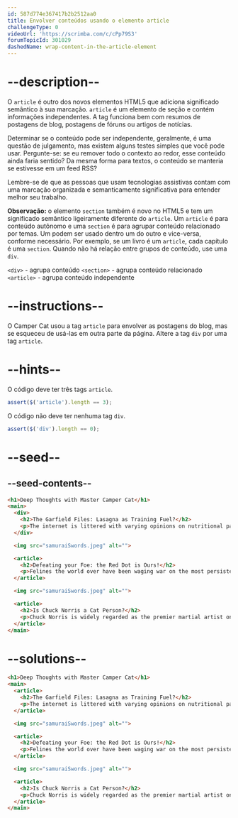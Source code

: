 ```yaml
---
id: 587d774e367417b2b2512aa0
title: Envolver conteúdos usando o elemento article
challengeType: 0
videoUrl: 'https://scrimba.com/c/cPp79S3'
forumTopicId: 301029
dashedName: wrap-content-in-the-article-element
---
```


# --description--

O `article` é outro dos novos elementos HTML5 que adiciona significado semântico à sua marcação. `article` é um elemento de seção e contém informações independentes. A tag funciona bem com resumos de postagens de blog, postagens de fóruns ou artigos de notícias.

Determinar se o conteúdo pode ser independente, geralmente, é uma questão de julgamento, mas existem alguns testes simples que você pode usar. Pergunte-se: se eu remover todo o contexto ao redor, esse conteúdo ainda faria sentido? Da mesma forma para textos, o conteúdo se manteria se estivesse em um feed RSS?

Lembre-se de que as pessoas que usam tecnologias assistivas contam com uma marcação organizada e semanticamente significativa para entender melhor seu trabalho.

**Observação:** o elemento `section` também é novo no HTML5 e tem um significado semântico ligeiramente diferente do `article`. Um `article` é para conteúdo autônomo e uma `section` é para agrupar conteúdo relacionado por temas. Um podem ser usado dentro um do outro e vice-versa, conforme necessário. Por exemplo, se um livro é um `article`, cada capítulo é uma `section`. Quando não há relação entre grupos de conteúdo, use uma `div`.

`<div>` - agrupa conteúdo `<section>` - agrupa conteúdo relacionado `<article>` - agrupa conteúdo independente

# --instructions--

O Camper Cat usou a tag `article` para envolver as postagens do blog, mas se esqueceu de usá-las em outra parte da página. Altere a tag `div` por uma tag `article`.

# --hints--

O código deve ter três tags `article`.

```js
assert($('article').length == 3);
```

O código não deve ter nenhuma tag `div`.

```js
assert($('div').length == 0);
```

# --seed--

## --seed-contents--

```html
<h1>Deep Thoughts with Master Camper Cat</h1>
<main>
  <div>
    <h2>The Garfield Files: Lasagna as Training Fuel?</h2>
    <p>The internet is littered with varying opinions on nutritional paradigms, from catnip paleo to hairball cleanses. But let's turn our attention to an often overlooked fitness fuel, and examine the protein-carb-NOM trifecta that is lasagna...</p>
  </div>

  <img src="samuraiSwords.jpeg" alt="">

  <article>
    <h2>Defeating your Foe: the Red Dot is Ours!</h2>
    <p>Felines the world over have been waging war on the most persistent of foes. This red nemesis combines both cunning stealth and lightning speed. But chin up, fellow fighters, our time for victory may soon be near...</p>
  </article>

  <img src="samuraiSwords.jpeg" alt="">

  <article>
    <h2>Is Chuck Norris a Cat Person?</h2>
    <p>Chuck Norris is widely regarded as the premier martial artist on the planet, and it's a complete coincidence anyone who disagrees with this fact mysteriously disappears soon after. But the real question is, is he a cat person?...</p>
  </article>
</main>
```

# --solutions--

```html
<h1>Deep Thoughts with Master Camper Cat</h1>
<main>
  <article>
    <h2>The Garfield Files: Lasagna as Training Fuel?</h2>
    <p>The internet is littered with varying opinions on nutritional paradigms, from catnip paleo to hairball cleanses. But let's turn our attention to an often overlooked fitness fuel, and examine the protein-carb-NOM trifecta that is lasagna...</p>
  </article>

  <img src="samuraiSwords.jpeg" alt="">

  <article>
    <h2>Defeating your Foe: the Red Dot is Ours!</h2>
    <p>Felines the world over have been waging war on the most persistent of foes. This red nemesis combines both cunning stealth and lightning speed. But chin up, fellow fighters, our time for victory may soon be near...</p>
  </article>

  <img src="samuraiSwords.jpeg" alt="">

  <article>
    <h2>Is Chuck Norris a Cat Person?</h2>
    <p>Chuck Norris is widely regarded as the premier martial artist on the planet, and it's a complete coincidence anyone who disagrees with this fact mysteriously disappears soon after. But the real question is, is he a cat person?...</p>
  </article>
</main>
```
